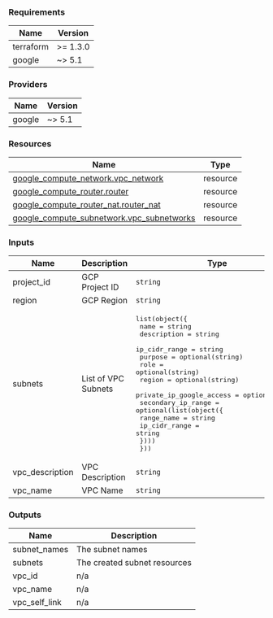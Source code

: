 <!-- BEGIN_TF_DOCS -->
### Requirements

| Name | Version |
|------|---------|
| terraform | >= 1.3.0 |
| google | ~> 5.1 |

### Providers

| Name | Version |
|------|---------|
| google | ~> 5.1 |

### Resources

| Name | Type |
|------|------|
| [google_compute_network.vpc_network](https://registry.terraform.io/providers/hashicorp/google/latest/docs/resources/compute_network) | resource |
| [google_compute_router.router](https://registry.terraform.io/providers/hashicorp/google/latest/docs/resources/compute_router) | resource |
| [google_compute_router_nat.router_nat](https://registry.terraform.io/providers/hashicorp/google/latest/docs/resources/compute_router_nat) | resource |
| [google_compute_subnetwork.vpc_subnetworks](https://registry.terraform.io/providers/hashicorp/google/latest/docs/resources/compute_subnetwork) | resource |

### Inputs

| Name | Description | Type | Default | Required |
|------|-------------|------|---------|:--------:|
| project\_id | GCP Project ID | `string` | n/a | yes |
| region | GCP Region | `string` | n/a | yes |
| subnets | List of VPC Subnets | <pre>list(object({<br>    name                     = string<br>    description              = string<br>    ip_cidr_range            = string<br>    purpose                  = optional(string)<br>    role                     = optional(string)<br>    region                   = optional(string)<br>    private_ip_google_access = optional(bool)<br>    secondary_ip_range = optional(list(object({<br>      range_name    = string<br>      ip_cidr_range = string<br>    })))<br>  }))</pre> | n/a | yes |
| vpc\_description | VPC Description | `string` | n/a | yes |
| vpc\_name | VPC Name | `string` | n/a | yes |

### Outputs

| Name | Description |
|------|-------------|
| subnet\_names | The subnet names |
| subnets | The created subnet resources |
| vpc\_id | n/a |
| vpc\_name | n/a |
| vpc\_self\_link | n/a |
<!-- END_TF_DOCS -->